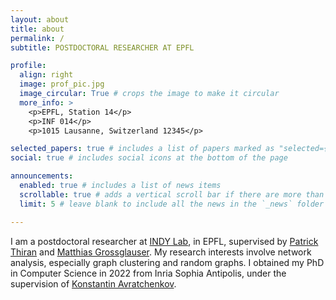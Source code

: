 ```yaml
---
layout: about
title: about
permalink: /
subtitle: POSTDOCTORAL RESEARCHER AT EPFL

profile:
  align: right
  image: prof_pic.jpg
  image_circular: True # crops the image to make it circular
  more_info: >
    <p>EPFL, Station 14</p>
    <p>INF 014</p>
    <p>1015 Lausanne, Switzerland 12345</p>

selected_papers: true # includes a list of papers marked as "selected={true}"
social: true # includes social icons at the bottom of the page

announcements:
  enabled: true # includes a list of news items
  scrollable: true # adds a vertical scroll bar if there are more than 3 news items
  limit: 5 # leave blank to include all the news in the `_news` folder

---
```


I am a postdoctoral researcher at [INDY Lab](https://indy.epfl.ch), in EPFL, supervised by [Patrick Thiran](https://people.epfl.ch/patrick.thiran) and [Matthias Grossglauser](https://indy.epfl.ch/grossglauser/index.html). My research interests involve network analysis, especially graph clustering and random graphs. I obtained my PhD in Computer Science in 2022 from Inria Sophia Antipolis, under the supervision of [Konstantin Avratchenkov](https://www-sop.inria.fr/members/Konstantin.Avratchenkov/me.html).